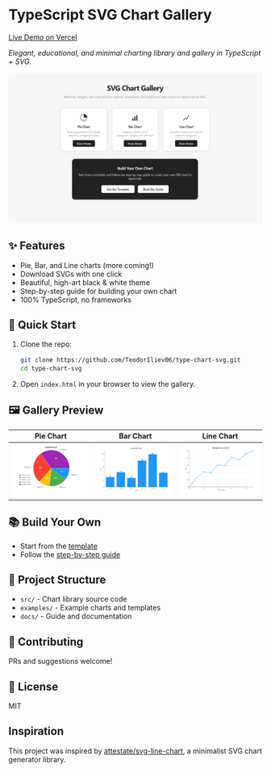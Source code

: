 # TypeScript SVG Chart Gallery

[Live Demo on Vercel](https://type-chart-svg.vercel.app/)

_Elegant, educational, and minimal charting library and gallery in TypeScript + SVG._

![Landing Page Screenshot](assets/landing-preview.png)

## ✨ Features

- Pie, Bar, and Line charts (more coming!)
- Download SVGs with one click
- Beautiful, high-art black & white theme
- Step-by-step guide for building your own chart
- 100% TypeScript, no frameworks

## 🚀 Quick Start

1. Clone the repo:
   ```sh
   git clone https://github.com/TeodorIliev06/type-chart-svg.git
   cd type-chart-svg
   ```
2. Open `index.html` in your browser to view the gallery.

## 🖼️ Gallery Preview

| Pie Chart | Bar Chart | Line Chart |
|-----------|-----------|-----------|
| ![Pie](assets/pie-preview.png) | ![Bar](assets/bar-preview.png) | ![Line](assets/line-preview.png) |

## 📚 Build Your Own

- Start from the [template](examples/chart-template.html)
- Follow the [step-by-step guide](docs/guide.html)

## 📁 Project Structure

- `src/` - Chart library source code
- `examples/` - Example charts and templates
- `docs/` - Guide and documentation

## 🤝 Contributing

PRs and suggestions welcome!

## 📝 License

MIT

## Inspiration

This project was inspired by [attestate/svg-line-chart](https://github.com/attestate/svg-line-chart), a minimalist SVG chart generator library.
